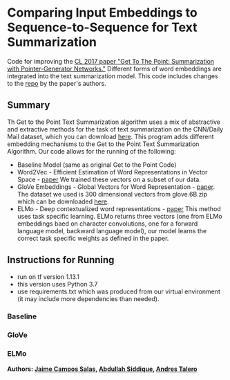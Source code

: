 # Comparing Input Embeddings to Sequence-to-Sequence for Text Summarization
Code for improving the [CL 2017 paper "Get To The Point: Summarization with Pointer-Generator Networks."](https://arxiv.org/abs/1704.04368) Different forms of word embeddings are integrated into the text summarization model. This code includes changes to the [repo](https://github.com/abisee/pointer-generator) by the paper's authors.

## Summary
Th Get to the Point Text Summarization algorithm uses a mix of abstractive and extractive methods for the task of text summarization on the CNN/Daily Mail dataset, which you can download [here](https://github.com/abisee/cnn-dailymail). This program adds different embedding mechanisms to the Get to the Point Text Summarization Algorithm. Our code allows for the running of the following:
* Baseline Model (same as original Get to the Point Code)
* Word2Vec - Efficient Estimation of Word Representations in Vector Space - [paper](https://arxiv.org/abs/1301.3781) We trained these vectors on a subset of our data. 
* GloVe Embeddings - Global Vectors for Word Representation - [paper](https://nlp.stanford.edu/projects/glove/). The dataset we used is 300 dimensional vectors from glove.6B.zip which can be downloaded [here](https://nlp.stanford.edu/projects/glove/).
* ELMo - Deep contextualized word representations - [paper](https://arxiv.org/abs/1802.05365) This method uses task specific learning. ELMo returns three vectors (one from ELMo embeddings baed on character convolutions, one for a forward language model, backward language model), our model learns the correct task specific weights as defined in the paper.

## Instructions for Running
* run on tf version 1.13.1 
* this version uses Python 3.7
* use requirements.txt which was produced from our virtual environment (it may include more dependencies than needed).

### Baseline 


### GloVe

### ELMo

**Authors: [Jaime Campos Salas](https://github.com/jcoeus), [Abdullah Siddique](https://github.com/s-abdullah), [Andres Talero](https://github.com/atalero)**
